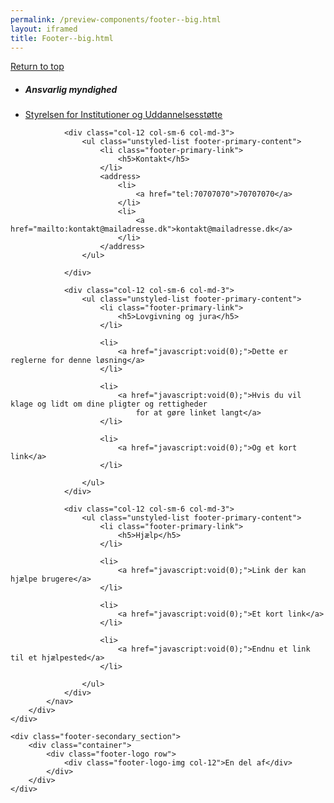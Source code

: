 ```yaml
--- 
permalink: /preview-components/footer--big.html
layout: iframed 
title: Footer--big.html
---
```

<footer class="footer" role="contentinfo">
    <div class="container footer-return-to-top">
        <a href="#">Return to top</a>
    </div>
    <div class="footer-primary-section">
        <div class="container">
            <nav class="footer-nav row">
                <div class="col-12 col-sm-6 col-md-3">
                    <ul class="unstyled-list footer-primary-content">
                        <li class="footer-primary-link">
                            <h5>Ansvarlig myndighed</h5>
                        </li>
                        <li>
                            <a href="javascript:void(0);">Styrelsen for Institutioner og Uddannelsesstøtte</a>
                        </li>
                    </ul>
                </div>

                <div class="col-12 col-sm-6 col-md-3">
                    <ul class="unstyled-list footer-primary-content">
                        <li class="footer-primary-link">
                            <h5>Kontakt</h5>
                        </li>
                        <address>
                            <li>
                                <a href="tel:70707070">70707070</a>
                            </li>
                            <li>
                                <a href="mailto:kontakt@mailadresse.dk">kontakt@mailadresse.dk</a>
                            </li>
                        </address>
                    </ul>

                </div>

                <div class="col-12 col-sm-6 col-md-3">
                    <ul class="unstyled-list footer-primary-content">
                        <li class="footer-primary-link">
                            <h5>Lovgivning og jura</h5>
                        </li>

                        <li>
                            <a href="javascript:void(0);">Dette er reglerne for denne løsning</a>
                        </li>

                        <li>
                            <a href="javascript:void(0);">Hvis du vil klage og lidt om dine pligter og rettigheder
                                for at gøre linket langt</a>
                        </li>

                        <li>
                            <a href="javascript:void(0);">Og et kort link</a>
                        </li>

                    </ul>
                </div>

                <div class="col-12 col-sm-6 col-md-3">
                    <ul class="unstyled-list footer-primary-content">
                        <li class="footer-primary-link">
                            <h5>Hjælp</h5>
                        </li>

                        <li>
                            <a href="javascript:void(0);">Link der kan hjælpe brugere</a>
                        </li>

                        <li>
                            <a href="javascript:void(0);">Et kort link</a>
                        </li>

                        <li>
                            <a href="javascript:void(0);">Endnu et link til et hjælpested</a>
                        </li>

                    </ul>
                </div>
            </nav>
        </div>
    </div>

    <div class="footer-secondary_section">
        <div class="container">
            <div class="footer-logo row">
                <div class="footer-logo-img col-12">En del af</div>
            </div>
        </div>
    </div>
</footer>